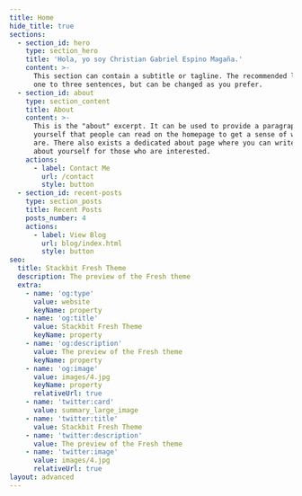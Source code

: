 ```yaml
---
title: Home
hide_title: true
sections:
  - section_id: hero
    type: section_hero
    title: 'Hola, yo soy Christian Gabriel Espino Magaña.'
    content: >-
      This section can contain a subtitle or tagline. The recommended length is
      one to three sentences, but can be changed as you prefer.
  - section_id: about
    type: section_content
    title: About
    content: >-
      This is the "about" excerpt. It can be used to provide a paragraph about
      yourself that people can read on the homepage to get a sense of who you
      are. There also exists a dedicated about page where you can write more
      about yourself for those who are interested.
    actions:
      - label: Contact Me
        url: /contact
        style: button
  - section_id: recent-posts
    type: section_posts
    title: Recent Posts
    posts_number: 4
    actions:
      - label: View Blog
        url: blog/index.html
        style: button
seo:
  title: Stackbit Fresh Theme
  description: The preview of the Fresh theme
  extra:
    - name: 'og:type'
      value: website
      keyName: property
    - name: 'og:title'
      value: Stackbit Fresh Theme
      keyName: property
    - name: 'og:description'
      value: The preview of the Fresh theme
      keyName: property
    - name: 'og:image'
      value: images/4.jpg
      keyName: property
      relativeUrl: true
    - name: 'twitter:card'
      value: summary_large_image
    - name: 'twitter:title'
      value: Stackbit Fresh Theme
    - name: 'twitter:description'
      value: The preview of the Fresh theme
    - name: 'twitter:image'
      value: images/4.jpg
      relativeUrl: true
layout: advanced
---
```

